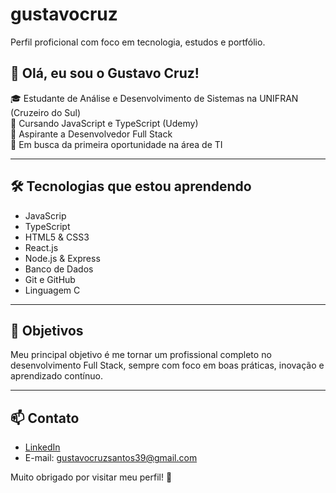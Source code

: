 # gustavocruz
Perfil proficional com foco em tecnologia, estudos e portfólio.
## 👋 Olá, eu sou o Gustavo Cruz!

🎓 Estudante de Análise e Desenvolvimento de Sistemas na UNIFRAN (Cruzeiro do Sul)  
📘 Cursando JavaScript e TypeScript (Udemy)  
🌱 Aspirante a Desenvolvedor Full Stack  
🚀 Em busca da primeira oportunidade na área de TI  

---

## 🛠️ Tecnologias que estou aprendendo

- JavaScrip  
- TypeScript
- HTML5 & CSS3
- React.js
- Node.js & Express
- Banco de Dados
- Git e GitHub
- Linguagem C 

---

## 🎯 Objetivos

Meu principal objetivo é me tornar um profissional completo no desenvolvimento Full Stack, sempre com foco em boas práticas, inovação e aprendizado contínuo.

---

## 📫 Contato

- [LinkedIn](https://www.linkedin.com/in/gustavo-cruz-4a467b377/)  
- E-mail: gustavocruzsantos39@gmail.com 

Muito obrigado por visitar meu perfil! 🚀
